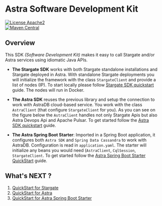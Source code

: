 <h1><a class="anchor" aria-hidden="true" id="astra-software-development-kit"> </a>Astra Software Development Kit</h1>
<p><a href="http://www.apache.org/licenses/LICENSE-2.0" target="_blank"><img src="https://img.shields.io/hexpm/l/plug.svg" alt="License Apache2" /></a><br />
<a href="https://maven-badges.herokuapp.com/maven-central/com.datastax.astra/astra-sdk/" target="_blank"><img src="https://maven-badges.herokuapp.com/maven-central/com.datastax.astra/astra-sdk/badge.svg" alt="Maven Central" /></a></p>
<h2><a class="anchor" aria-hidden="true" id="overview"> </a>Overview</h2>
<p>This SDK <em>(Software Development Kit)</em> makes it easy to call Stargate and/or Astra services using idiomatic Java APIs.</p>
<ul>
<li>
<p><strong>The Stargate SDK</strong> works with both Stargate standalone installations and Stargate deployed in Astra. With standalone Stargate deployments you will initialize the framework with the class <code>StargateClient</code> and provide a list of nodes (IP). To start locally please follow <a href="https://github.com/datastax/astra-sdk-java/wiki/Stargate-SDK-Quickstart" target="_blank">Stargate SDK quickstart</a> guide. The nodes will run in Docker.</p>
</li>
<li>
<p><strong>The Astra SDK</strong> reuses the previous library and setup the connection to work with AstraDB cloud-based service. You work with the class <code>AstraClient</code> (that configure <code>StargateClient</code> for you). As you can see on the figure below the <code>AstraClient</code> handles not only Stargate Apis but also Astra Devops Api and Apache Pulsar. To get started follow the <a href="https://github.com/datastax/astra-sdk-java/wiki/Astra-SDK-Quickstart" target="_blank">Astra SDK quickstart</a> guide.</p>
</li>
<li>
<p><strong>The Astra Spring Boot Starter</strong>: Imported in a Spring Boot application, it configures both <code>Astra SDK</code> and <code>Spring Data Cassandra</code> to work with AstraDB. Configuration is read in <code>application.yaml</code>. The starter will initialize any beans you would need (<code>AstraClient</code>, <code>CqlSession</code>, <code>StargateClient</code>. To get started follow the <a href="https://github.com/datastax/astra-sdk-java/wiki/Spring-Boot-Starter-Quickstart" target="_blank">Astra Spring Boot Starter QuickStart</a> guide.</p>
</li>
</ul>
<h2><a class="anchor" aria-hidden="true" id="what-s-next"> </a>What's NEXT ?</h2>
<ol>
<li><a href="https://github.com/datastax/astra-sdk-java/wiki/Stargate-SDK-Quickstart" target="_blank">QuickStart for Stargate</a></li>
<li><a href="https://github.com/datastax/astra-sdk-java/wiki/Astra-SDK-Quickstart" target="_blank">QuickStart for Astra</a></li>
<li><a href="https://github.com/datastax/astra-sdk-java/wiki/Spring-Boot-Starter-Quickstart" target="_blank">QuickStart for Astra Spring Boot Starter</a></li>
</ol>
